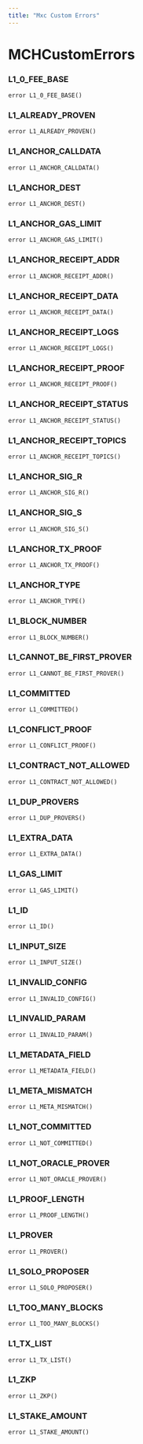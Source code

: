 ```yaml
---
title: "Mxc Custom Errors"
---
```


# MCHCustomErrors

### L1_0_FEE_BASE

```solidity
error L1_0_FEE_BASE()
```

### L1_ALREADY_PROVEN

```solidity
error L1_ALREADY_PROVEN()
```

### L1_ANCHOR_CALLDATA

```solidity
error L1_ANCHOR_CALLDATA()
```

### L1_ANCHOR_DEST

```solidity
error L1_ANCHOR_DEST()
```

### L1_ANCHOR_GAS_LIMIT

```solidity
error L1_ANCHOR_GAS_LIMIT()
```

### L1_ANCHOR_RECEIPT_ADDR

```solidity
error L1_ANCHOR_RECEIPT_ADDR()
```

### L1_ANCHOR_RECEIPT_DATA

```solidity
error L1_ANCHOR_RECEIPT_DATA()
```

### L1_ANCHOR_RECEIPT_LOGS

```solidity
error L1_ANCHOR_RECEIPT_LOGS()
```

### L1_ANCHOR_RECEIPT_PROOF

```solidity
error L1_ANCHOR_RECEIPT_PROOF()
```

### L1_ANCHOR_RECEIPT_STATUS

```solidity
error L1_ANCHOR_RECEIPT_STATUS()
```

### L1_ANCHOR_RECEIPT_TOPICS

```solidity
error L1_ANCHOR_RECEIPT_TOPICS()
```

### L1_ANCHOR_SIG_R

```solidity
error L1_ANCHOR_SIG_R()
```

### L1_ANCHOR_SIG_S

```solidity
error L1_ANCHOR_SIG_S()
```

### L1_ANCHOR_TX_PROOF

```solidity
error L1_ANCHOR_TX_PROOF()
```

### L1_ANCHOR_TYPE

```solidity
error L1_ANCHOR_TYPE()
```

### L1_BLOCK_NUMBER

```solidity
error L1_BLOCK_NUMBER()
```

### L1_CANNOT_BE_FIRST_PROVER

```solidity
error L1_CANNOT_BE_FIRST_PROVER()
```

### L1_COMMITTED

```solidity
error L1_COMMITTED()
```

### L1_CONFLICT_PROOF

```solidity
error L1_CONFLICT_PROOF()
```

### L1_CONTRACT_NOT_ALLOWED

```solidity
error L1_CONTRACT_NOT_ALLOWED()
```

### L1_DUP_PROVERS

```solidity
error L1_DUP_PROVERS()
```

### L1_EXTRA_DATA

```solidity
error L1_EXTRA_DATA()
```

### L1_GAS_LIMIT

```solidity
error L1_GAS_LIMIT()
```

### L1_ID

```solidity
error L1_ID()
```

### L1_INPUT_SIZE

```solidity
error L1_INPUT_SIZE()
```

### L1_INVALID_CONFIG

```solidity
error L1_INVALID_CONFIG()
```

### L1_INVALID_PARAM

```solidity
error L1_INVALID_PARAM()
```

### L1_METADATA_FIELD

```solidity
error L1_METADATA_FIELD()
```

### L1_META_MISMATCH

```solidity
error L1_META_MISMATCH()
```

### L1_NOT_COMMITTED

```solidity
error L1_NOT_COMMITTED()
```

### L1_NOT_ORACLE_PROVER

```solidity
error L1_NOT_ORACLE_PROVER()
```

### L1_PROOF_LENGTH

```solidity
error L1_PROOF_LENGTH()
```

### L1_PROVER

```solidity
error L1_PROVER()
```

### L1_SOLO_PROPOSER

```solidity
error L1_SOLO_PROPOSER()
```

### L1_TOO_MANY_BLOCKS

```solidity
error L1_TOO_MANY_BLOCKS()
```

### L1_TX_LIST

```solidity
error L1_TX_LIST()
```

### L1_ZKP

```solidity
error L1_ZKP()
```

### L1_STAKE_AMOUNT

```solidity
error L1_STAKE_AMOUNT()
```